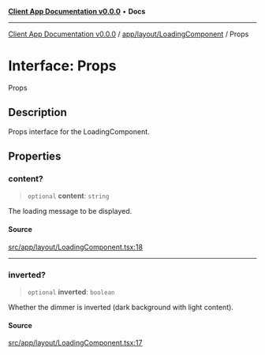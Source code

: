 [**Client App Documentation v0.0.0**](../../../../README.md) • **Docs**

***

[Client App Documentation v0.0.0](../../../../README.md) / [app/layout/LoadingComponent](../README.md) / Props

# Interface: Props

Props

## Description

Props interface for the LoadingComponent.

## Properties

### content?

> `optional` **content**: `string`

The loading message to be displayed.

#### Source

[src/app/layout/LoadingComponent.tsx:18](https://github.com/jimmykurian/Reactivities/blob/633810562ac0154bf2188296ae36469e6b58f86e/client-app/src/app/layout/LoadingComponent.tsx#L18)

***

### inverted?

> `optional` **inverted**: `boolean`

Whether the dimmer is inverted (dark background with light content).

#### Source

[src/app/layout/LoadingComponent.tsx:17](https://github.com/jimmykurian/Reactivities/blob/633810562ac0154bf2188296ae36469e6b58f86e/client-app/src/app/layout/LoadingComponent.tsx#L17)
